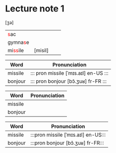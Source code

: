 # Lecture note 1

[&#658;&#601;]



|                                          |         |      |      |
| ---------------------------------------- | ------- | ---- | ---- |
| <span style="color: red;">s</span>ac     |         |      |      |
| gymna<span style="color: red;">s</span>e |         |      |      |
| mi<span style="color: red;">ss</span>ile | [misil] |      |      |


| Word    | Pronunciation                     |
| ------- | --------------------------------- |
| missile | ::: pron missile [ˈmɪs.aɪl] en-US ::: |
| bonjour | ::: pron bonjour [bɔ̃.ʒuʁ] fr-FR ::: |

<table>
  <thead>
    <tr><th>Word</th><th>Pronunciation</th></tr>
  </thead>
  <tbody>
    <tr>
      <td>missile</td>
      <td>
        <Pron word="missile" phonetic="[ˈmɪs.aɪl]" lang="en-US" />
      </td>
    </tr>
    <tr>
      <td>bonjour</td>
      <td>
        <Pron word="bonjour" phonetic="[bɔ̃.ʒuʁ]" lang="fr-FR" />
      </td>
    </tr>
  </tbody>
</table>

| Word    | Pronunciation                           |
| ------- | --------------------------------------- |
| missile | :::pron missile [ˈmɪs.aɪl] en-US:::       |
| bonjour | :::pron bonjour [bɔ̃.ʒuʁ] fr-FR:::         |

